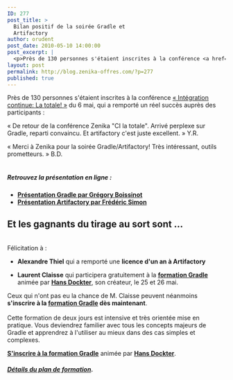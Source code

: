 ```yaml
---
ID: 277
post_title: >
  Bilan positif de la soirée Gradle et
  Artifactory
author: orudent
post_date: 2010-05-10 14:00:00
post_excerpt: |
  <p>Près de 130 personnes s'étaient inscrites à la conférence <a href="http://www.zenika.com/conference/usine_logicielle/integration_continue_la_totale?fg=50007">« Intégration continue: La totale! »</a> du 6 mai, qui a remporté un réel succès auprès des participants&nbsp;:</p> <p>« De retour de la conférence Zenika "CI la totale". Arrivé perplexe sur Gradle, reparti convaincu. Et artifactory c'est juste excellent. » Y.R.</p> <p>« Merci à Zenika pour la soirée Gradle/Artifactory! Très intéressant, outils prometteurs. » B.D.<br /><br /></p>
layout: post
permalink: http://blog.zenika-offres.com/?p=277
published: true
---
```

<p>Près de 130 personnes s'étaient inscrites à la conférence <a href="http://www.zenika.com/conference/usine_logicielle/integration_continue_la_totale?fg=50007">« Intégration continue: La totale! »</a> du 6 mai, qui a remporté un réel succès auprès des participants&nbsp;:</p> <p>« De retour de la conférence Zenika "CI la totale". Arrivé perplexe sur Gradle, reparti convaincu. Et artifactory c'est juste excellent. » Y.R.</p> <p>« Merci à Zenika pour la soirée Gradle/Artifactory! Très intéressant, outils prometteurs. » B.D.<br /><br /></p>
<!--more-->
<h5>Retrouvez la présentation en ligne :<br /></h5> <ul> <li><strong><a href="/wp-content/uploads/2015/07/GRALDE_PZ_ZENIKA.pDF">Présentation Gradle par Grégory Boissinot</a></strong><br /></li> <li><strong><a href="/wp-content/uploads/2015/07/Continuous_Integration-La_Totale.pdf">Présentation Artifactory par Frédéric Simon</a></strong><br /></li> </ul> <h2>Et les gagnants du tirage au sort sont ...</h2> <p><br />
Félicitation à&nbsp;:</p> <ul> <li><strong>Alexandre Thiel</strong> qui a remporté une <strong>licence d'un an à Artifactory</strong><br /></li> </ul> <ul> <li><strong>Laurent Claisse</strong> qui participera gratuitement à la <strong><a href="http://www.zenika.com/formation_gradle.php?fg=50007">formation Gradle</a></strong> animée par <strong><a href="http://www.zenika.com/experts/hans_dockter">Hans Dockter</a></strong>, son créateur, le 25 et 26 mai. <br /></li> </ul> <p>Ceux qui n'ont pas eu la chance de M. Claisse peuvent néanmoins <strong>s'inscrire à la <a href="http://www.zenika.com/formation_gradle.php?fg=50007">formation Gradle</a> dès maintenant</strong>.<br />
<br />
Cette formation de deux jours est intensive et très orientée mise en pratique. Vous deviendrez familier avec tous les concepts majeurs de Gradle et apprendrez à l'utiliser au mieux dans des cas simples et complexes.</p> <p><strong><a href="http://www.zenika.com/formation_gradle.php?fg=50007">S'inscrire à la formation Gradle</a></strong> animée par <strong><a href="http://www.zenika.com/experts/hans_dockter">Hans Dockter</a></strong>.</p> <h5><a href="http://www.zenika.com/formation_gradle.php?fg=50007">Détails du plan de formation</a>.<br /><br /></h5>